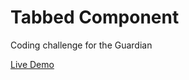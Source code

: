 # Tabbed Component
Coding challenge for the Guardian

[Live Demo](https://jsfiddle.net/DomVinyard/6p3y9zjn/)
